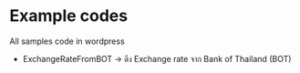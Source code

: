 # Example codes
All samples code in wordpress

- ExchangeRateFromBOT -> ดึง Exchange rate จาก Bank of Thailand (BOT)


